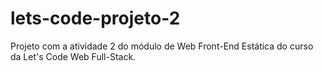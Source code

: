 # lets-code-projeto-2
Projeto com a atividade 2 do módulo de Web Front-End Estática do curso da Let's Code Web Full-Stack.

